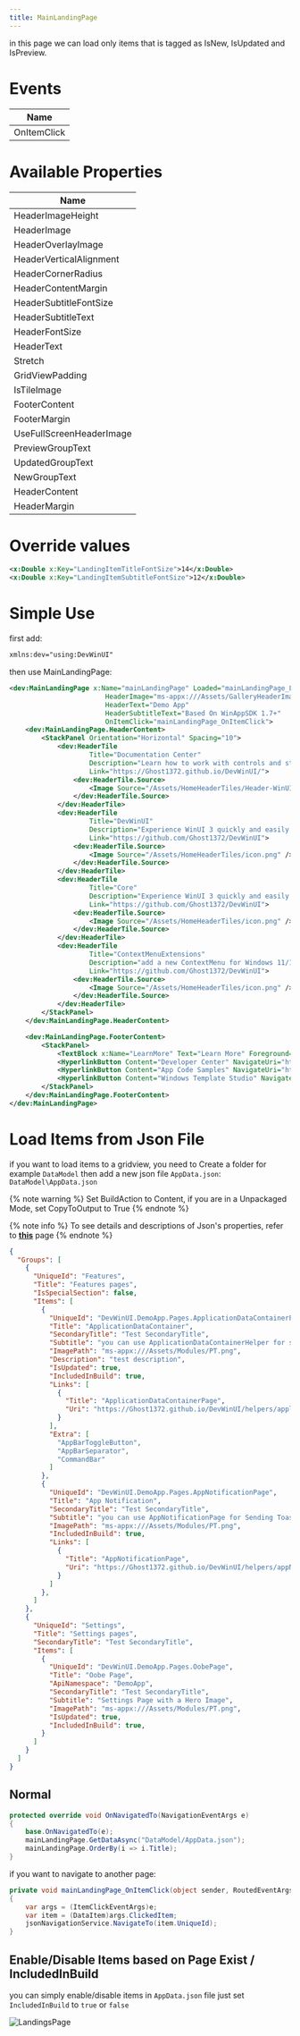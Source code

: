 ```yaml
---
title: MainLandingPage
---
```


in this page we can load only items that is tagged as IsNew, IsUpdated and IsPreview.

# Events

|Name|
|-|
|OnItemClick|

# Available Properties

|Name|
|-|
|HeaderImageHeight|
|HeaderImage|
|HeaderOverlayImage|
|HeaderVerticalAlignment|
|HeaderCornerRadius|
|HeaderContentMargin|
|HeaderSubtitleFontSize|
|HeaderSubtitleText|
|HeaderFontSize|
|HeaderText|
|Stretch|
|GridViewPadding|
|IsTileImage|
|FooterContent|
|FooterMargin|
|UseFullScreenHeaderImage|
|PreviewGroupText|
|UpdatedGroupText|
|NewGroupText|
|HeaderContent|
|HeaderMargin|

# Override values

```xml
<x:Double x:Key="LandingItemTitleFontSize">14</x:Double>
<x:Double x:Key="LandingItemSubtitleFontSize">12</x:Double>
```

# Simple Use
first add:

```xml
xmlns:dev="using:DevWinUI"
```

then use MainLandingPage:

```xml
<dev:MainLandingPage x:Name="mainLandingPage" Loaded="mainLandingPage_Loaded"
                        HeaderImage="ms-appx:///Assets/GalleryHeaderImage.png"
                        HeaderText="Demo App"
                        HeaderSubtitleText="Based On WinAppSDK 1.7+"
                        OnItemClick="mainLandingPage_OnItemClick">
    <dev:MainLandingPage.HeaderContent>
        <StackPanel Orientation="Horizontal" Spacing="10">
            <dev:HeaderTile
                    Title="Documentation Center"
                    Description="Learn how to work with controls and styles."
                    Link="https://Ghost1372.github.io/DevWinUI/">
                <dev:HeaderTile.Source>
                    <Image Source="/Assets/HomeHeaderTiles/Header-WinUIGallery.png" />
                </dev:HeaderTile.Source>
            </dev:HeaderTile>
            <dev:HeaderTile
                    Title="DevWinUI"
                    Description="Experience WinUI 3 quickly and easily with the help of DevWinUI, Everything you need to develop an application is gathered in one place."
                    Link="https://github.com/Ghost1372/DevWinUI">
                <dev:HeaderTile.Source>
                    <Image Source="/Assets/HomeHeaderTiles/icon.png" />
                </dev:HeaderTile.Source>
            </dev:HeaderTile>
            <dev:HeaderTile
                    Title="Core"
                    Description="Experience WinUI 3 quickly and easily with the help of Core, Everything you need to develop an application is gathered in one place."
                    Link="https://github.com/Ghost1372/DevWinUI">
                <dev:HeaderTile.Source>
                    <Image Source="/Assets/HomeHeaderTiles/icon.png" />
                </dev:HeaderTile.Source>
            </dev:HeaderTile>
            <dev:HeaderTile
                    Title="ContextMenuExtensions"
                    Description="add a new ContextMenu for Windows 11/10."
                    Link="https://github.com/Ghost1372/DevWinUI">
                <dev:HeaderTile.Source>
                    <Image Source="/Assets/HomeHeaderTiles/icon.png" />
                </dev:HeaderTile.Source>
            </dev:HeaderTile>
        </StackPanel>
    </dev:MainLandingPage.HeaderContent>

    <dev:MainLandingPage.FooterContent>
        <StackPanel>
            <TextBlock x:Name="LearnMore" Text="Learn More" Foreground="{ThemeResource ApplicationForegroundThemeBrush}" Style="{StaticResource SubtitleTextBlockStyle}" Margin="0,0,0,12" />
            <HyperlinkButton Content="Developer Center" NavigateUri="https://developer.microsoft.com/en-us/windows/"/>
            <HyperlinkButton Content="App Code Samples" NavigateUri="https://docs.microsoft.com/en-us/windows/apps/get-started/samples"/>
            <HyperlinkButton Content="Windows Template Studio" NavigateUri="https://github.com/microsoft/WindowsTemplateStudio"/>
        </StackPanel>
    </dev:MainLandingPage.FooterContent>
</dev:MainLandingPage>
```

# Load Items from Json File
if you want to load items to a gridview, you need to Create a folder for example `DataModel` then add a new json file `AppData.json`:
`DataModel\AppData.json`

{% note warning %}
Set BuildAction to Content, if you are in a Unpackaged Mode, set CopyToOutput to True
{% endnote %}

{% note info %}
To see details and descriptions of Json's properties, refer to <ins>**[this](https://Ghost1372.github.io/DevWinUI/jsonFile)**</ins> page
{% endnote %}

```json
{
  "Groups": [
    {
      "UniqueId": "Features",
      "Title": "Features pages",
      "IsSpecialSection": false,
      "Items": [
        {
          "UniqueId": "DevWinUI.DemoApp.Pages.ApplicationDataContainerPage",
          "Title": "ApplicationDataContainer",
          "SecondaryTitle": "Test SecondaryTitle",
          "Subtitle": "you can use ApplicationDataContainerHelper for saving and loading application settings.",
          "ImagePath": "ms-appx:///Assets/Modules/PT.png",
          "Description": "test description",
          "IsUpdated": true,
          "IncludedInBuild": true,
          "Links": [
            {
              "Title": "ApplicationDataContainerPage",
              "Uri": "https://Ghost1372.github.io/DevWinUI/helpers/applicationDataContainerHelper/"
            }
          ],
          "Extra": [
            "AppBarToggleButton",
            "AppBarSeparator",
            "CommandBar"
          ]
        },
        {
          "UniqueId": "DevWinUI.DemoApp.Pages.AppNotificationPage",
          "Title": "App Notification",
          "SecondaryTitle": "Test SecondaryTitle",
          "Subtitle": "you can use AppNotificationPage for Sending Toast Notification.",
          "ImagePath": "ms-appx:///Assets/Modules/PT.png",
          "IncludedInBuild": true,
          "Links": [
            {
              "Title": "AppNotificationPage",
              "Uri": "https://Ghost1372.github.io/DevWinUI/helpers/appNotification/"
            }
          ]
        },
      ]
    },
    {
      "UniqueId": "Settings",
      "Title": "Settings pages",
      "SecondaryTitle": "Test SecondaryTitle",
      "Items": [
        {
          "UniqueId": "DevWinUI.DemoApp.Pages.OobePage",
          "Title": "Oobe Page",
          "ApiNamespace": "DemoApp",
          "SecondaryTitle": "Test SecondaryTitle",
          "Subtitle": "Settings Page with a Hero Image",
          "ImagePath": "ms-appx:///Assets/Modules/PT.png",
          "IsUpdated": true,
          "IncludedInBuild": true,
        }
      ]
    }
  ]
}

```

## Normal

```cs
protected override void OnNavigatedTo(NavigationEventArgs e)
{
    base.OnNavigatedTo(e);
    mainLandingPage.GetDataAsync("DataModel/AppData.json");
    mainLandingPage.OrderBy(i => i.Title);
}
```

if you want to navigate to another page:

```cs
private void mainLandingPage_OnItemClick(object sender, RoutedEventArgs e)
{
    var args = (ItemClickEventArgs)e;
    var item = (DataItem)args.ClickedItem;
    jsonNavigationService.NavigateTo(item.UniqueId);
}

```

## Enable/Disable Items based on Page Exist / IncludedInBuild
you can simply enable/disable items in `AppData.json` file just set `IncludedInBuild` to `true` or `false`

![LandingsPage](https://raw.githubusercontent.com/ghost1372/Resources/main/LandingsPage/0.png)